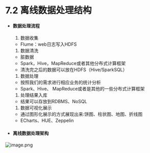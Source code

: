 # 7.2 离线数据处理结构

- #### 数据处理流程

  1. 数据收集
    - Flume：web日志写入HDFS
  1. 数据清洗
    - 脏数据
    - Spark，Hive，MapReduce或者其他分布式计算框架
    - 清洗完之后的数据可以放在HDFS（Hive/SparkSQL）
  1. 数据处理
    - 按照我们的需求进行相应业务的统计分析
    - Spark、Hive、 MapReduce或者是其他的一些分布式计算框架
  1. 处理结果入库 
    - 结果可以存放到RDBMS、NoSQL
  1. 数据可视化展示
    - 通过图形化展示的方式展现出来:饼图、柱状图、地图、折线图
    - ECharts、HUE、Zeppelin

- #### 离线数据处理架构

![image.png](https://upload-images.jianshu.io/upload_images/7220971-14e94733b6d4229e.png?imageMogr2/auto-orient/strip%7CimageView2/2/w/1240)

